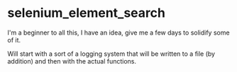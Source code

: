 # selenium_element_search

I'm a beginner to all this, I have an idea, give me a few days to solidify some of it.

Will start with a sort of a logging system that will be written to a file (by addition) and then with the actual functions.
